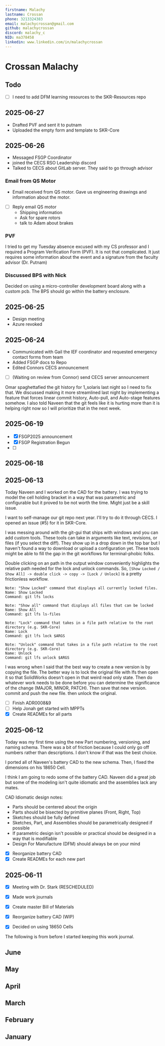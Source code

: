 ```yaml
---
firstname: Malachy
lastname: Crossan
phone: 3213324383
email: malachycrossan@gmail.com
github: malachycrossan
discord: malachy_c
NID: ma378458
linkedin: www.linkedin.com/in/malachycrossan
---
```


# Crossan Malachy
## Todo
- [ ] I need to add DFM learning resources to the SKR-Resources repo 

## 2025-06-27
- Drafted PVF and sent it to putnam
- Uploaded the empty form and template to SKR-Core

## 2025-06-26
- Messaged FSGP Coordinator
- joined the CECS RSO Leadership discord
- Talked to CECS about GitLab server. They said to go through advisor

### Email from QS Motor
- Email received from QS motor. Gave us engineering drawings and information about the motor.
- [ ] Reply email QS motor
  - Shipping information
  - Ask for spare rotors
  - talk to Adam about brakes

### PVF
I tried to get my Tuesday absence excused with my CS professor and I required a Program Verification Form (PVF). It is not that complicated. It just requires some information about the event and a signature from the faculty advisor (Dr. Putnam)

### Discussed BPS with Nick
Decided on using a micro-controller development board along with a custom pcb. The BPS should go within the battery enclosure. 

## 2025-06-25
- Design meeting
- Azure revoked

## 2025-06-24
- Communicated with Gail the IEF coordinator and requested emergency contact forms from team
- Added FSGP docs to Repo
- Edited Connors CECS announcement
- [ ] (Waiting on review from Connor) send CECS server announcement 

Omar spaghettafied the git history for 1_solaris last night so I need to fix that. We discussed making it more streamlined last night by implementing a feature that forces linear commit history, Auto-pull, and Auto-stage features somehow. I also told Naveen that the git feels like it is hurting more than it is helping right now so I will prioritize that in the next week.

## 2025-06-19
- [x] FSGP2025 announcement
- [x] FSGP Registration Begun
- [ ]  

## 2025-06-18

## 2025-06-13
Today Naveen and I worked on the CAD for the battery. I was trying to model the cell holding bracket in a way that was parametric and configurable but it proved to be not worth the time. Might just be a skill issue.

I want to self-manage our git repo next year. I'll try to do it through CECS. I opened an issue (#5) for it in SKR-Core.

I was messing around with the git-gui that ships with windows and you can add custom tools. These tools can take in arguments like text, revisions, or files (if you select the diff). They show up in a drop down in the top bar but I haven't found a way to download or upload a configuration yet. These tools might be able to fill the gap in the git workflows for terminal-phobic folks.

Double clicking on an path in the output window conveniently highlights the relative path needed for the lock and unlock commands. So, `[Show Locked / Show All] -> double click -> copy -> [Lock / Unlock]` is a pretty frictionless workflow.

```
Note: "Show Locked" command that displays all currently locked files. 
Name: Show Locked
Command: git lfs locks

Note: "Show all" command that displays all files that can be locked
Name: Show All
Command: git lfs ls-files

Note: "Lock" command that takes in a file path relative to the root directory (e.g. SKR-Core)
Name: Lock
Command: git lfs lock $ARGS

Note: "Unlock" command that takes in a file path relative to the root directory (e.g. SKR-Core)
Name: Unlock
Command: git lfs unlock $ARGS
```

I was wrong when I said that the best way to create a new version is by copying the file. The better way is to lock the original file with lfs then open it so that SolidWorks doesn't open in that weird read only state. Then do whatever work needs to be done before you can determine the significance of the change (MAJOR, MINOR, PATCH).
Then save that new version. commit and push the new file. then unlock the original.

- [ ] Finish ADR0008&9
- [ ] Help Jonah get started with MPPTs
- [X] Create READMEs for all parts

## 2025-06-12
Today was my first time using the new Part numbering, versioning, and naming schema. There was a bit of friction because I could only go off numbers rather than descriptions. I don't know if that was the best choice.

I ported all of Naveen's battery CAD to the new schema. Then, I fixed the dimensions on his 18650 Cell.

I think I am going to redo some of the battery CAD. Naveen did a great job but some of the modeling isn't quite idiomatic and the assemblies lack any mates.

CAD Idiomatic design notes:
- Parts should be centered about the origin
- Parts should be bisected by primitive planes (Front, Right, Top)
- Sketches should be fully defined
- Sketches, Part, and Assemblies should be parametrically designed if possible
- If parametric design isn't possible or practical should be designed in a way that is modifiable
- Design For Manufacture (DFM) should always be on your mind


- [x] Reorganize battery CAD
- [x] Create READMEs for each new part

## 2025-06-11
- [x] Meeting with Dr. Stark (RESCHEDULED)
- [x] Made work journals
- [x] Create master Bill of Materials
- [x] Reorganize battery CAD (WIP)
- [x] Decided on using 18650 Cells



The following is from before I started keeping this work journal.
## June
## May
## April
## March
## February
## January
